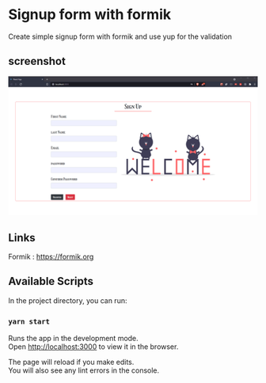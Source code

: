 # Signup form with formik

Create simple signup form with formik and use yup for the validation

## screenshot

![Signup screenshot](formik-yup-signup.gif)

## Links

Formik : https://formik.org <br/>

## Available Scripts

In the project directory, you can run:

### `yarn start`

Runs the app in the development mode.\
Open [http://localhost:3000](http://localhost:3000) to view it in the browser.

The page will reload if you make edits.\
You will also see any lint errors in the console.
